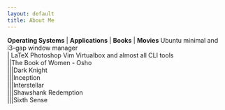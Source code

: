 ```yaml
---
layout: default
title: About Me
---
```

**Operating Systems**  |  **Applications**  |  **Books**   |  **Movies**
Ubuntu minimal and i3-gap window manager  
|  LaTeX Photoshop Vim Virtualbox and almost all CLI tools    
||The Book of Women - Osho  
|||Dark Knight  
|||Inception  
|||Interstellar  
|||Shawshank Redemption  
|||Sixth Sense  
